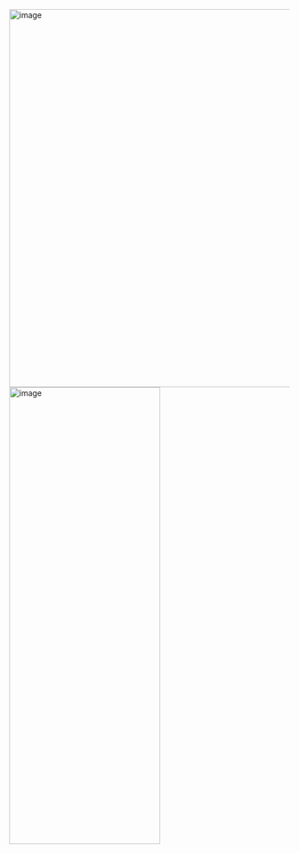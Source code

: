 <img width="998" height="680" alt="image" src="https://github.com/user-attachments/assets/64db2e00-4f17-4dae-8ae8-3509149f8779" />
<img width="271" height="822" alt="image" src="https://github.com/user-attachments/assets/8855e65e-1965-40a5-9e89-d17bb5dad9c0" />
